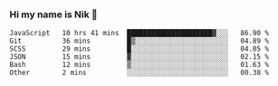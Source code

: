 ### Hi my name is Nik 👋

<!--
**NikDoe/NikDoe** is a ✨ _special_ ✨ repository because its `README.md` (this file) appears on your GitHub profile.

Here are some ideas to get you started:

- 🔭 I’m currently working on ...
- 🌱 I’m currently learning ...
- 👯 I’m looking to collaborate on ...
- 🤔 I’m looking for help with ...
- 💬 Ask me about ...
- 📫 How to reach me: ...
- 😄 Pronouns: ...
- ⚡ Fun fact: ...
-->

<!--START_SECTION:waka-->

```text
JavaScript   10 hrs 41 mins  █████████████████████▓░░░   86.90 %
Git          36 mins         █▒░░░░░░░░░░░░░░░░░░░░░░░   04.89 %
SCSS         29 mins         █░░░░░░░░░░░░░░░░░░░░░░░░   04.05 %
JSON         15 mins         ▓░░░░░░░░░░░░░░░░░░░░░░░░   02.15 %
Bash         12 mins         ▒░░░░░░░░░░░░░░░░░░░░░░░░   01.63 %
Other        2 mins          ░░░░░░░░░░░░░░░░░░░░░░░░░   00.38 %
```

<!--END_SECTION:waka-->
